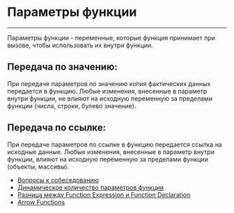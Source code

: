 # Параметры функции
____
Параметры функции - переменные, которые функция принимает при вызове, чтобы использовать их внутри функции.

## Передача по значению:

При передаче параметров по значению копия фактических данных передается в функцию. Любые изменения, внесенные в параметр внутри функции, не влияют на исходную переменную за пределами функции (числа, строки, булево значение).

## Передача по ссылке:

При передаче параметров по ссылке в функцию передается ссылка на исходные данные. Любые изменения, внесенные в параметр внутри функции, влияют на исходную переменную за пределами функции (объекты, массивы).

- [Вопросы к собеседованию](../../README.md)
- [Динамическое количество параметров функции](./dynamicArguments.md)
- [Разница между Function Expression и Function Declaration](./difference.md)
- [Arrow Functions](./arrowFunction.md)
